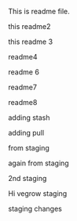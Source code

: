 This is readme file.

this readme2

this readme 3

readme4

readme 6

readme7

readme8

adding stash

adding pull

from staging

again from staging

2nd staging

Hi vegrow staging

staging changes
